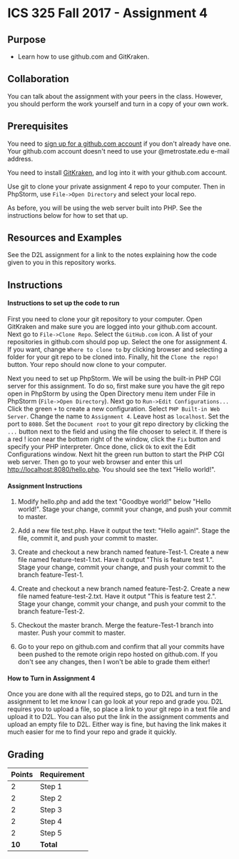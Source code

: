 ICS 325 Fall 2017 - Assignment 4
=================

Purpose
-------
* Learn how to use github.com and GitKraken.

Collaboration
-------------
You can talk about the assignment with your peers in the class.  However, you should perform the work yourself and turn in a copy of your own work.

Prerequisites
-------------
You need to [sign up for a github.com account](https://github.com/join) if you don't already have one.  Your github.com account doesn't need to use your @metrostate.edu e-mail address.

You need to install [GitKraken](https://www.gitkraken.com/download), and log into it with your github.com account.

Use git to clone your private assignment 4 repo to your computer.  Then in PhpStorm, use `File->Open Directory` and select your local repo.

As before, you will be using the web server built into PHP.  See the instructions below for how to set that up.

Resources and Examples
----------------------
See the D2L assignment for a link to the notes explaining how the code given to you in this repository works.

Instructions
------------
#### Instructions to set up the code to run
First you need to clone your git repository to your computer.  Open GitKraken and make sure you are logged into your github.com account.  Next go to `File->Clone Repo`.  Select the `GitHub.com` icon.  A list of your repositories in github.com should pop up.  Select the one for assignment 4.  If you want, change `Where to clone to` by clicking browser and selecting a folder for your git repo to be cloned into.  Finally, hit the `Clone the repo!` button.  Your repo should now clone to your computer.

Next you need to set up PhpStorm.  We will be using the built-in PHP CGI server for this assignment.  To do so, first make sure you have the git repo open in PhpStorm by using the Open Directory menu item under File in PhpStorm (`File->Open Directory`).  Next go to `Run->Edit Configurations...` Click the green `+` to create a new configuration.  Select `PHP Built-in Web Server`.  Change the name to `Assignment 4`.  Leave host as `localhost`.  Set the port to `8080`.  Set the `Document root` to your git repo directory by clicking the `...` button next to the field and using the file chooser to select it.  If there is a red ! icon near the bottom right of the window, click the `Fix` button and specify your PHP interpreter.  Once done, click `Ok` to exit the Edit Configurations window.  Next hit the green run button to start the PHP CGI web server.  Then go to your web browser and enter this url [http://localhost:8080/hello.php](http://localhost:8080/hello.php).  You should see the text "Hello world!".

#### Assignment Instructions
1. Modify hello.php and add the text "Goodbye world!" below "Hello world!".  Stage your change, commit your change, and push your commit to master.

2. Add a new file test.php.  Have it output the text: "Hello again!".  Stage the file, commit it, and push your commit to master.

3. Create and checkout a new branch named feature-Test-1.  Create a new file named feature-test-1.txt.  Have it output "This is feature test 1.".  Stage your change, commit your change, and push your commit to the branch feature-Test-1.

4. Create and checkout a new branch named feature-Test-2.  Create a new file named feature-test-2.txt.  Have it output "This is feature test 2.".  Stage your change, commit your change, and push your commit to the branch feature-Test-2.

5. Checkout the master branch.  Merge the feature-Test-1 branch into master.  Push your commit to master.

6. Go to your repo on github.com and confirm that all your commits have been pushed to the remote origin repo hosted on github.com.  If you don't see any changes, then I won't be able to grade them either!

#### How to Turn in Assignment 4
Once you are done with all the required steps, go to D2L and turn in the assignment to let me know I can go look at your repo and grade you.  D2L requires you to upload a file, so place a link to your git repo in a text file and upload it to D2L.  You can also put the link in the assignment comments and upload an empty file to D2L.  Either way is fine, but having the link makes it much easier for me to find your repo and grade it quickly.

Grading
-------
Points|Requirement
------|-----------
2 | Step 1
2 | Step 2
2 | Step 3
2 | Step 4
2 | Step 5
**10**|**Total**
